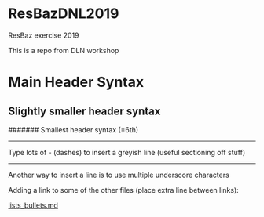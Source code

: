 # ResBazDNL2019
ResBaz exercise 2019

This is a repo from DLN workshop


# Main Header Syntax
## Slightly smaller header syntax
####### Smallest header syntax (=6th)

-------------

Type lots of - (dashes) to insert a greyish line (useful sectioning off stuff)

________________

Another way to insert a line is to use multiple underscore characters

Adding a link to some of the other files (place extra line between links):

[lists_bullets.md](link)

